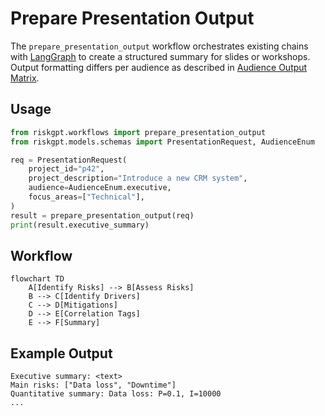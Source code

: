 # Prepare Presentation Output

The `prepare_presentation_output` workflow orchestrates existing chains with
[LangGraph](https://github.com/langchain-ai/langgraph) to create a structured
summary for slides or workshops. Output formatting differs per audience as
described in [Audience Output Matrix](audience_output.md).

## Usage

```python
from riskgpt.workflows import prepare_presentation_output
from riskgpt.models.schemas import PresentationRequest, AudienceEnum

req = PresentationRequest(
    project_id="p42",
    project_description="Introduce a new CRM system",
    audience=AudienceEnum.executive,
    focus_areas=["Technical"],
)
result = prepare_presentation_output(req)
print(result.executive_summary)
```

## Workflow

```mermaid
flowchart TD
    A[Identify Risks] --> B[Assess Risks]
    B --> C[Identify Drivers]
    C --> D[Mitigations]
    D --> E[Correlation Tags]
    E --> F[Summary]
```

## Example Output

```
Executive summary: <text>
Main risks: ["Data loss", "Downtime"]
Quantitative summary: Data loss: P=0.1, I=10000
...
```

